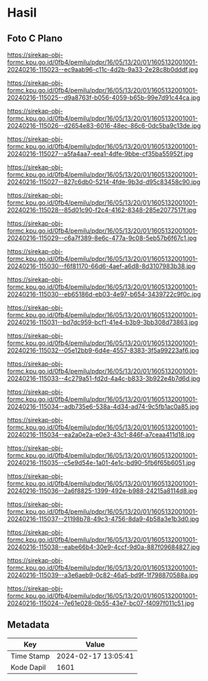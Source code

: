 # Hasil

## Foto C Plano

https://sirekap-obj-formc.kpu.go.id/0fb4/pemilu/pdpr/16/05/13/20/01/1605132001001-20240216-115023--ec9aab96-c11c-4d2b-9a33-2e28c8b0dddf.jpg

https://sirekap-obj-formc.kpu.go.id/0fb4/pemilu/pdpr/16/05/13/20/01/1605132001001-20240216-115025--d9a8763f-b056-4059-b65b-99e7d91c44ca.jpg

https://sirekap-obj-formc.kpu.go.id/0fb4/pemilu/pdpr/16/05/13/20/01/1605132001001-20240216-115026--d2654e83-6016-48ec-86c6-0dc5ba9c13de.jpg

https://sirekap-obj-formc.kpu.go.id/0fb4/pemilu/pdpr/16/05/13/20/01/1605132001001-20240216-115027--a5fa4aa7-eea1-4dfe-9bbe-cf35ba55952f.jpg

https://sirekap-obj-formc.kpu.go.id/0fb4/pemilu/pdpr/16/05/13/20/01/1605132001001-20240216-115027--827c6db0-5214-4fde-9b3d-d95c83458c90.jpg

https://sirekap-obj-formc.kpu.go.id/0fb4/pemilu/pdpr/16/05/13/20/01/1605132001001-20240216-115028--85d01c90-f2c4-4162-8348-285e2077517f.jpg

https://sirekap-obj-formc.kpu.go.id/0fb4/pemilu/pdpr/16/05/13/20/01/1605132001001-20240216-115029--c6a7f389-8e6c-477a-9c08-5eb57b6f67c1.jpg

https://sirekap-obj-formc.kpu.go.id/0fb4/pemilu/pdpr/16/05/13/20/01/1605132001001-20240216-115030--f6f81170-66d6-4aef-a6d8-8d3107983b38.jpg

https://sirekap-obj-formc.kpu.go.id/0fb4/pemilu/pdpr/16/05/13/20/01/1605132001001-20240216-115030--eb65186d-eb03-4e97-b654-3439722c9f0c.jpg

https://sirekap-obj-formc.kpu.go.id/0fb4/pemilu/pdpr/16/05/13/20/01/1605132001001-20240216-115031--bd7dc959-bcf1-41e4-b3b9-3bb308d73863.jpg

https://sirekap-obj-formc.kpu.go.id/0fb4/pemilu/pdpr/16/05/13/20/01/1605132001001-20240216-115032--05e12bb9-6d4e-4557-8383-3f5a99223af6.jpg

https://sirekap-obj-formc.kpu.go.id/0fb4/pemilu/pdpr/16/05/13/20/01/1605132001001-20240216-115033--4c279a51-fd2d-4a4c-b833-3b922e4b7d6d.jpg

https://sirekap-obj-formc.kpu.go.id/0fb4/pemilu/pdpr/16/05/13/20/01/1605132001001-20240216-115034--adb735e6-538a-4d34-ad74-9c5fb1ac0a85.jpg

https://sirekap-obj-formc.kpu.go.id/0fb4/pemilu/pdpr/16/05/13/20/01/1605132001001-20240216-115034--ea2a0e2a-e0e3-43c1-846f-a7ceaa411d18.jpg

https://sirekap-obj-formc.kpu.go.id/0fb4/pemilu/pdpr/16/05/13/20/01/1605132001001-20240216-115035--c5e9d54e-1a01-4e1c-bd90-5fb6f65b6051.jpg

https://sirekap-obj-formc.kpu.go.id/0fb4/pemilu/pdpr/16/05/13/20/01/1605132001001-20240216-115036--2a6f8825-1399-492e-b988-24215a8114d8.jpg

https://sirekap-obj-formc.kpu.go.id/0fb4/pemilu/pdpr/16/05/13/20/01/1605132001001-20240216-115037--21198b78-49c3-4756-8da9-4b58a3e1b3d0.jpg

https://sirekap-obj-formc.kpu.go.id/0fb4/pemilu/pdpr/16/05/13/20/01/1605132001001-20240216-115038--eabe66b4-30e9-4ccf-9d0a-887f09684827.jpg

https://sirekap-obj-formc.kpu.go.id/0fb4/pemilu/pdpr/16/05/13/20/01/1605132001001-20240216-115039--a3e6aeb9-0c82-46a5-bd9f-1f798870588a.jpg

https://sirekap-obj-formc.kpu.go.id/0fb4/pemilu/pdpr/16/05/13/20/01/1605132001001-20240216-115024--7e61e028-0b55-43e7-bc07-f4097f011c51.jpg


## Metadata

| Key        | Value               |
| ---------- | ------------------- |
| Time Stamp | 2024-02-17 13:05:41 |
| Kode Dapil | 1601                |



